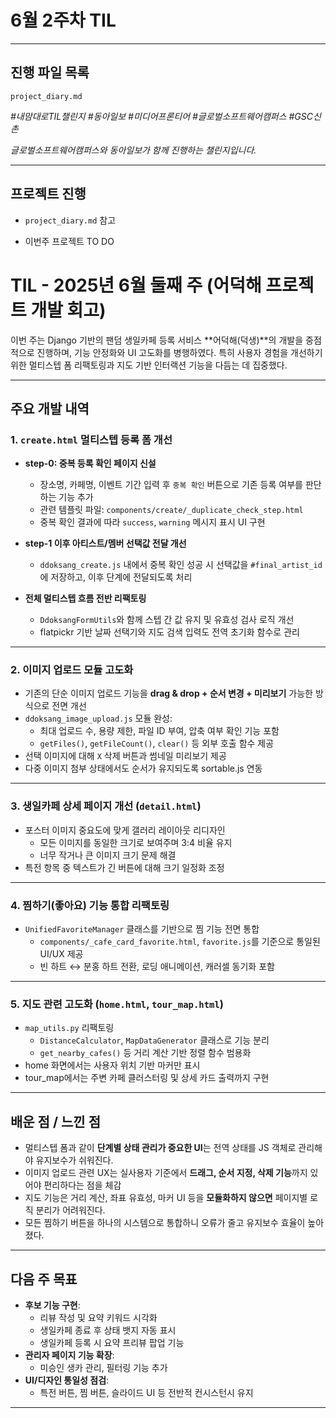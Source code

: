 # 6월 2주차 TIL

---

## 진행 파일 목록

`project_diary.md`

_#내맘대로TIL챌린지 #동아일보 #미디어프론티어 #글로벌소프트웨어캠퍼스 #GSC신촌_

_글로벌소프트웨어캠퍼스와 동아일보가 함께 진행하는 챌린지입니다._

---
## 프로젝트 진행
- `project_diary.md` 참고

- 이번주 프로젝트 TO DO
# TIL - 2025년 6월 둘째 주 (어덕해 프로젝트 개발 회고)

이번 주는 Django 기반의 팬덤 생일카페 등록 서비스 **어덕해(덕생)**의 개발을 중점적으로 진행하며, 기능 안정화와 UI 고도화를 병행하였다. 특히 사용자 경험을 개선하기 위한 멀티스텝 폼 리팩토링과 지도 기반 인터랙션 기능을 다듬는 데 집중했다.

---

##  주요 개발 내역

### 1. `create.html` 멀티스텝 등록 폼 개선
- **step-0: 중복 등록 확인 페이지 신설**
  - 장소명, 카페명, 이벤트 기간 입력 후 `중복 확인` 버튼으로 기존 등록 여부를 판단하는 기능 추가
  - 관련 템플릿 파일: `components/create/_duplicate_check_step.html`
  - 중복 확인 결과에 따라 `success`, `warning` 메시지 표시 UI 구현

- **step-1 이후 아티스트/멤버 선택값 전달 개선**
  - `ddoksang_create.js` 내에서 중복 확인 성공 시 선택값을 `#final_artist_id`에 저장하고, 이후 단계에 전달되도록 처리

- **전체 멀티스텝 흐름 전반 리팩토링**
  - `DdoksangFormUtils`와 함께 스텝 간 값 유지 및 유효성 검사 로직 개선
  - flatpickr 기반 날짜 선택기와 지도 검색 입력도 전역 초기화 함수로 관리

---

### 2. 이미지 업로드 모듈 고도화
- 기존의 단순 이미지 업로드 기능을 **drag & drop + 순서 변경 + 미리보기** 가능한 방식으로 전면 개선
- `ddoksang_image_upload.js` 모듈 완성:
  - 최대 업로드 수, 용량 제한, 파일 ID 부여, 압축 여부 확인 기능 포함
  - `getFiles()`, `getFileCount()`, `clear()` 등 외부 호출 함수 제공
- 선택 이미지에 대해 `X` 삭제 버튼과 썸네일 미리보기 제공
- 다중 이미지 첨부 상태에서도 순서가 유지되도록 sortable.js 연동

---

### 3. 생일카페 상세 페이지 개선 (`detail.html`)
- 포스터 이미지 중요도에 맞게 갤러리 레이아웃 리디자인
  - 모든 이미지를 동일한 크기로 보여주며 3:4 비율 유지
  - 너무 작거나 큰 이미지 크기 문제 해결
- 특전 항목 중 텍스트가 긴 버튼에 대해 크기 일정화 조정

---

### 4. 찜하기(좋아요) 기능 통합 리팩토링
- `UnifiedFavoriteManager` 클래스를 기반으로 찜 기능 전면 통합
  - `components/_cafe_card_favorite.html`, `favorite.js`를 기준으로 통일된 UI/UX 제공
  - 빈 하트 ↔ 분홍 하트 전환, 로딩 애니메이션, 캐러셀 동기화 포함

---

### 5. 지도 관련 고도화 (`home.html`, `tour_map.html`)
- `map_utils.py` 리팩토링
  - `DistanceCalculator`, `MapDataGenerator` 클래스로 기능 분리
  - `get_nearby_cafes()` 등 거리 계산 기반 정렬 함수 범용화
- home 화면에서는 사용자 위치 기반 마커만 표시
- tour_map에서는 주변 카페 클러스터링 및 상세 카드 출력까지 구현

---

##  배운 점 / 느낀 점

- 멀티스텝 폼과 같이 **단계별 상태 관리가 중요한 UI**는 전역 상태를 JS 객체로 관리해야 유지보수가 쉬워진다.
- 이미지 업로드 관련 UX는 실사용자 기준에서 **드래그, 순서 지정, 삭제 기능**까지 있어야 편리하다는 점을 체감
- 지도 기능은 거리 계산, 좌표 유효성, 마커 UI 등을 **모듈화하지 않으면** 페이지별 로직 분리가 어려워진다.
- 모든 찜하기 버튼을 하나의 시스템으로 통합하니 오류가 줄고 유지보수 효율이 높아졌다.

---

##  다음 주 목표

- **후보 기능 구현**:
  - 리뷰 작성 및 요약 키워드 시각화
  - 생일카페 종료 후 상태 뱃지 자동 표시
  - 생일카페 등록 시 요약 프리뷰 팝업 기능
- **관리자 페이지 기능 확장**:
  - 미승인 생카 관리, 필터링 기능 추가
- **UI/디자인 통일성 점검**:
  - 특전 버튼, 찜 버튼, 슬라이드 UI 등 전반적 컨시스턴시 유지

---

